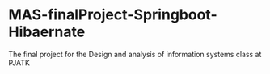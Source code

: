 # MAS-finalProject-Springboot-Hibaernate
 The final project for the Design and analysis of information systems class at PJATK
